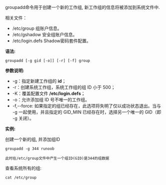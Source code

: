 groupadd命令用于创建一个新的工作组, 新工作组的信息将被添加到系统文件中.

相关文件：

- /etc/group 组账户信息。
- /etc/gshadow 安全组账户信息。
- /etc/login.defs Shadow密码套件配置。

**语法:**

```
groupadd [-g gid [-o]] [-r] [-f] group
```

**参数说明:**

- -g：指定新建工作组的 **id**；
- -r：创建系统工作组，系统工作组的组 ID 小于 500；
- -K：覆盖配置文件 **/etc/login.defs**；
- -o：允许添加组 ID 号不唯一的工作组。
- -f,--force: 如果指定的组已经存在，此选项将失明了仅以成功状态退出。当与 -g 一起使用，并且指定的 GID_MIN 已经存在时，选择另一个唯一的 GID（即 -g 关闭）。

**实例:**

创建一个新的组, 并添加组ID

```
groupadd -g 344 runoob

此时在/etc/group文件中产生一个组ID(GID)是344的组数据
```

查看系统所有的组:

```
cat /etc/group
```

